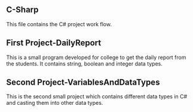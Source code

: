 ## C-Sharp
This file contains the C# project work flow.

## First Project-DailyReport
This is a small program developed for college to get the daily report from the students.
It contains string, boolean and integer data types.

## Second Project-VariablesAndDataTypes
This is the second small project which contains different data types in C# and casting them into other data types.




